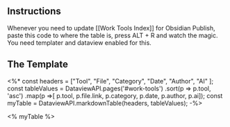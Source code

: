 ## Instructions

Whenever you need to update [[Work Tools Index]] for Obsidian Publish, paste this code to where the table is, press ALT + R and watch the magic. You need templater and dataview enabled for this.

## The Template

<%*
const headers = ["Tool", "File", "Category", "Date", "Author", "AI" ];
const tableValues = DataviewAPI.pages('#work-tools')
.sort(p => p.tool, 'asc')
.map(p =>[ p.tool, p.file.link, p.category, p.date, p.author, p.ai]);
const myTable = DataviewAPI.markdownTable(headers, tableValues);
-%>

<% myTable %>



